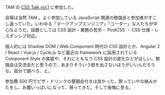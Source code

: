 TAM の [CSS Talk vol.1](https://taminc.doorkeeper.jp/events/52298) に参加した。

会場は当然 TAM 。よく参加している JavaScript 関連の勉強会と参加者がすこし違っていた。いわゆる「マークアップエンジニア」「コーダー」な人たちが中心なようだ。話題としては CSS 設計・業務の苦労・ PostCSS ・ CSS 仕様・レスポンシブ対応。

個人的には Shadow DOM / Web Component 時代の CSS 設計とか、Angular 2 / React / Vue.js / Cycle.js など最近の framework に採用されている Component Style の実装や、それにともなう CSS 設計の変化などがほしい。勉強会は交流会だと思うので、あまりそういう欲を出さないほうがいいんだろうな。自分で調べろ、と。

参加費 500 円でピザ・ドリンクの懇親会付きは良かった。酔っていやな絡みかたをし、お腹いっぱいになって、帰ってきた。そして後悔に至る。
